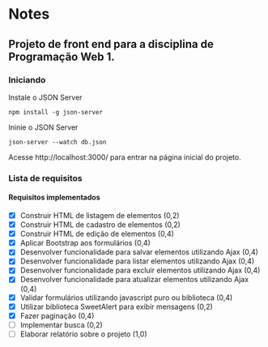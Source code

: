 # Notes
## Projeto de front end para a disciplina de Programação Web 1.

### Iniciando

Instale o JSON Server
```
npm install -g json-server
```

Ininie o JSON Server
```
json-server --watch db.json
```

Acesse http://localhost:3000/ para entrar na página inicial do projeto.

### Lista de requisitos
#### Requisitos implementados
- [x] Construir HTML de listagem de elementos (0,2)
- [x] Construir HTML de cadastro de elementos (0,2)
- [x] Construir HTML de edição de elementos (0,4)
- [x] Aplicar Bootstrap aos formulários (0,4)
- [x] Desenvolver funcionalidade para salvar elementos utilizando Ajax (0,4)
- [x] Desenvolver funcionalidade para listar elementos utilizando Ajax (0,4)
- [x] Desenvolver funcionalidade para excluir elementos utilizando Ajax (0,4)
- [x] Desenvolver funcionalidade para atualizar elementos utilizando Ajax (0,4)
- [x] Validar formulários utilizando javascript puro ou biblioteca (0,4)
- [x] Utilizar biblioteca SweetAlert para exibir mensagens (0,2)
- [x] Fazer paginação (0,4)
- [ ] Implementar busca (0,2)
- [ ] Elaborar relatório sobre o projeto (1,0)